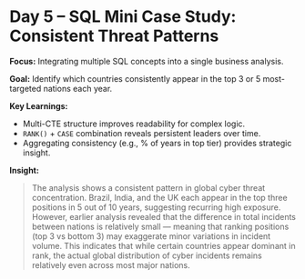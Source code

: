 # Day 5 – SQL Mini Case Study: Consistent Threat Patterns

**Focus:** Integrating multiple SQL concepts into a single business analysis.

**Goal:** Identify which countries consistently appear in the top 3 or 5 most-targeted nations each year.

**Key Learnings:**
- Multi-CTE structure improves readability for complex logic.
- `RANK()` + `CASE` combination reveals persistent leaders over time.
- Aggregating consistency (e.g., % of years in top tier) provides strategic insight.

**Insight:**
> The analysis shows a consistent pattern in global cyber threat concentration.
Brazil, India, and the UK each appear in the top three positions in 5 out of 10 years, suggesting recurring high exposure.
However, earlier analysis revealed that the difference in total incidents between nations is relatively small — meaning that ranking positions (top 3 vs bottom 3) may exaggerate minor variations in incident volume.
This indicates that while certain countries appear dominant in rank, the actual global distribution of cyber incidents remains relatively even across most major nations.
